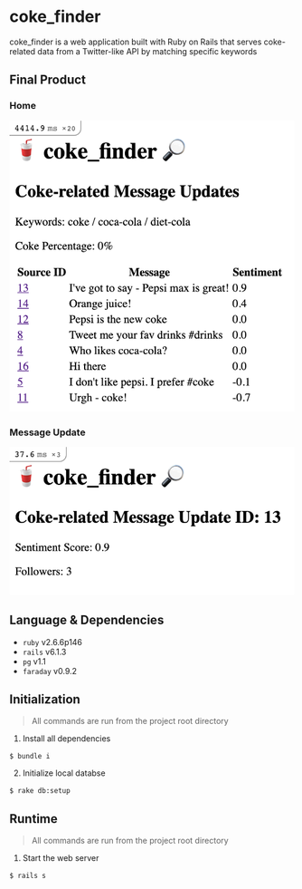 # coke_finder
coke_finder is a web application built with Ruby on Rails that serves coke-related data from a Twitter-like API by matching specific keywords

## Final Product

### Home
!["Screenshot of Home"](https://github.com/joshtantan/coke_finder/blob/main/images/home.png) 

### Message Update
!["Screenshot of Message Update"](https://github.com/joshtantan/coke_finder/blob/main/images/update.png) 

## Language & Dependencies
- `ruby` v2.6.6p146
- `rails` v6.1.3
- `pg` v1.1
- `faraday` v0.9.2
## Initialization
> All commands are run from the project root directory
1. Install all dependencies
```shell
$ bundle i
```
2. Initialize local databse
```shell
$ rake db:setup
```
## Runtime
> All commands are run from the project root directory
1. Start the web server
```shell
$ rails s
```
